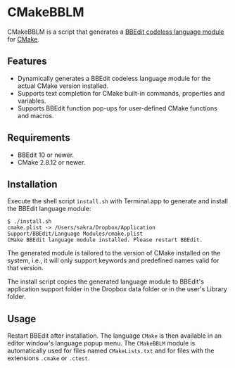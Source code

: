 CMakeBBLM
=========

CMakeBBLM is a script that generates a [BBEdit codeless language module][clm] for [CMake][cmake].

Features
--------

* Dynamically generates a BBEdit codeless language module for the actual CMake version installed.
* Supports text completion for CMake built-in commands, properties and variables.
* Supports BBEdit function pop-ups for user-defined CMake functions and macros.

Requirements
------------

* BBEdit 10 or newer.
* CMake 2.8.12 or newer.

Installation
------------

Execute the shell script `install.sh` with Terminal.app to generate and install the BBEdit language
module:

    $ ./install.sh
    cmake.plist -> /Users/sakra/Dropbox/Application Support/BBEdit/Language Modules/cmake.plist
    CMake BBEdit language module installed. Please restart BBEdit.

The generated module is tailored to the version of CMake installed on the system, i.e., it will
only support keywords and predefined names valid for that version.

The install script copies the generated language module to BBEdit's application support folder in
the Dropbox data folder or in the user's Library folder.

Usage
-----

Restart BBEdit after installation. The language `CMake` is then available in an editor window's
language popup menu. The `CMakeBBLM` module is automatically used for files named `CMakeLists.txt`
and for files with the extensions `.cmake` or `.ctest`.

[clm]:https://www.barebones.com/support/develop/clm.html
[cmake]:https://cmake.org/

